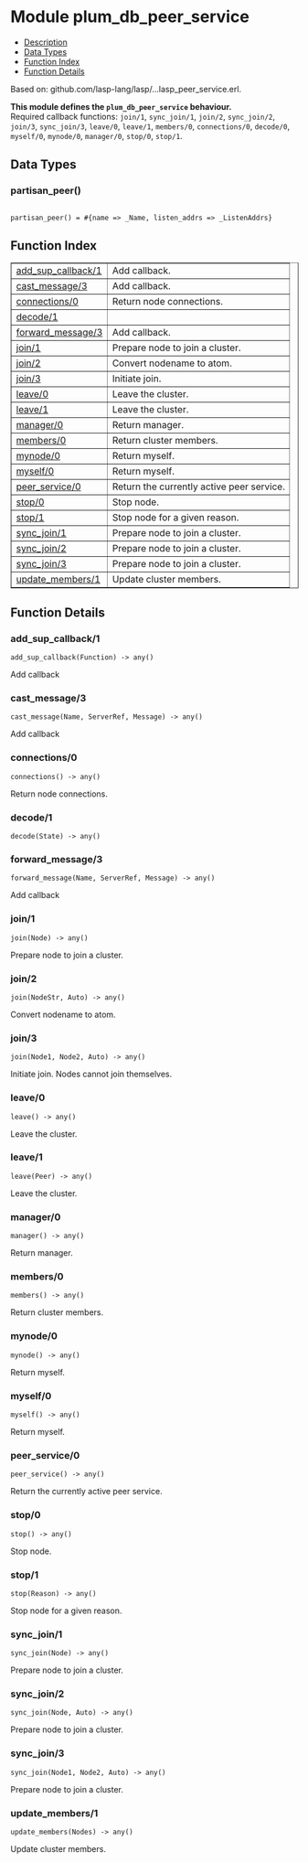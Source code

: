 

# Module plum_db_peer_service #
* [Description](#description)
* [Data Types](#types)
* [Function Index](#index)
* [Function Details](#functions)

Based on: github.com/lasp-lang/lasp/...lasp_peer_service.erl.

__This module defines the `plum_db_peer_service` behaviour.__<br /> Required callback functions: `join/1`, `sync_join/1`, `join/2`, `sync_join/2`, `join/3`, `sync_join/3`, `leave/0`, `leave/1`, `members/0`, `connections/0`, `decode/0`, `myself/0`, `mynode/0`, `manager/0`, `stop/0`, `stop/1`.

<a name="types"></a>

## Data Types ##




### <a name="type-partisan_peer">partisan_peer()</a> ###


<pre><code>
partisan_peer() = #{name =&gt; _Name, listen_addrs =&gt; _ListenAddrs}
</code></pre>

<a name="index"></a>

## Function Index ##


<table width="100%" border="1" cellspacing="0" cellpadding="2" summary="function index"><tr><td valign="top"><a href="#add_sup_callback-1">add_sup_callback/1</a></td><td>Add callback.</td></tr><tr><td valign="top"><a href="#cast_message-3">cast_message/3</a></td><td>Add callback.</td></tr><tr><td valign="top"><a href="#connections-0">connections/0</a></td><td>Return node connections.</td></tr><tr><td valign="top"><a href="#decode-1">decode/1</a></td><td></td></tr><tr><td valign="top"><a href="#forward_message-3">forward_message/3</a></td><td>Add callback.</td></tr><tr><td valign="top"><a href="#join-1">join/1</a></td><td>Prepare node to join a cluster.</td></tr><tr><td valign="top"><a href="#join-2">join/2</a></td><td>Convert nodename to atom.</td></tr><tr><td valign="top"><a href="#join-3">join/3</a></td><td>Initiate join.</td></tr><tr><td valign="top"><a href="#leave-0">leave/0</a></td><td>Leave the cluster.</td></tr><tr><td valign="top"><a href="#leave-1">leave/1</a></td><td>Leave the cluster.</td></tr><tr><td valign="top"><a href="#manager-0">manager/0</a></td><td>Return manager.</td></tr><tr><td valign="top"><a href="#members-0">members/0</a></td><td>Return cluster members.</td></tr><tr><td valign="top"><a href="#mynode-0">mynode/0</a></td><td>Return myself.</td></tr><tr><td valign="top"><a href="#myself-0">myself/0</a></td><td>Return myself.</td></tr><tr><td valign="top"><a href="#peer_service-0">peer_service/0</a></td><td>Return the currently active peer service.</td></tr><tr><td valign="top"><a href="#stop-0">stop/0</a></td><td>Stop node.</td></tr><tr><td valign="top"><a href="#stop-1">stop/1</a></td><td>Stop node for a given reason.</td></tr><tr><td valign="top"><a href="#sync_join-1">sync_join/1</a></td><td>Prepare node to join a cluster.</td></tr><tr><td valign="top"><a href="#sync_join-2">sync_join/2</a></td><td>Prepare node to join a cluster.</td></tr><tr><td valign="top"><a href="#sync_join-3">sync_join/3</a></td><td>Prepare node to join a cluster.</td></tr><tr><td valign="top"><a href="#update_members-1">update_members/1</a></td><td>Update cluster members.</td></tr></table>


<a name="functions"></a>

## Function Details ##

<a name="add_sup_callback-1"></a>

### add_sup_callback/1 ###

`add_sup_callback(Function) -> any()`

Add callback

<a name="cast_message-3"></a>

### cast_message/3 ###

`cast_message(Name, ServerRef, Message) -> any()`

Add callback

<a name="connections-0"></a>

### connections/0 ###

`connections() -> any()`

Return node connections.

<a name="decode-1"></a>

### decode/1 ###

`decode(State) -> any()`

<a name="forward_message-3"></a>

### forward_message/3 ###

`forward_message(Name, ServerRef, Message) -> any()`

Add callback

<a name="join-1"></a>

### join/1 ###

`join(Node) -> any()`

Prepare node to join a cluster.

<a name="join-2"></a>

### join/2 ###

`join(NodeStr, Auto) -> any()`

Convert nodename to atom.

<a name="join-3"></a>

### join/3 ###

`join(Node1, Node2, Auto) -> any()`

Initiate join. Nodes cannot join themselves.

<a name="leave-0"></a>

### leave/0 ###

`leave() -> any()`

Leave the cluster.

<a name="leave-1"></a>

### leave/1 ###

`leave(Peer) -> any()`

Leave the cluster.

<a name="manager-0"></a>

### manager/0 ###

`manager() -> any()`

Return manager.

<a name="members-0"></a>

### members/0 ###

`members() -> any()`

Return cluster members.

<a name="mynode-0"></a>

### mynode/0 ###

`mynode() -> any()`

Return myself.

<a name="myself-0"></a>

### myself/0 ###

`myself() -> any()`

Return myself.

<a name="peer_service-0"></a>

### peer_service/0 ###

`peer_service() -> any()`

Return the currently active peer service.

<a name="stop-0"></a>

### stop/0 ###

`stop() -> any()`

Stop node.

<a name="stop-1"></a>

### stop/1 ###

`stop(Reason) -> any()`

Stop node for a given reason.

<a name="sync_join-1"></a>

### sync_join/1 ###

`sync_join(Node) -> any()`

Prepare node to join a cluster.

<a name="sync_join-2"></a>

### sync_join/2 ###

`sync_join(Node, Auto) -> any()`

Prepare node to join a cluster.

<a name="sync_join-3"></a>

### sync_join/3 ###

`sync_join(Node1, Node2, Auto) -> any()`

Prepare node to join a cluster.

<a name="update_members-1"></a>

### update_members/1 ###

`update_members(Nodes) -> any()`

Update cluster members.

